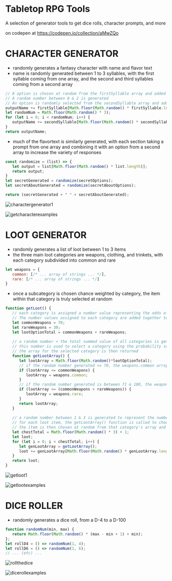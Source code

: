 # Tabletop RPG Tools
A selection of generator tools to get dice rolls, character prompts, and more

on codepen at
https://codepen.io/collection/aMwZQo

# CHARACTER GENERATOR
- randomly generates a fantasy character with name and flavor text
- name is randomly generated between 1 to 3 syllables, with the first syllable coming from one array, and the second and third syllables coming from a second array
```js
// A option is chosen at random from the firstSyllable array and added to 'outputName'
// A random number between 0 & 2 is generated
// An option is randomly selected from the secondSyllable array and added to 'outputName' that many times
outputName += firstSyllable[Math.floor(Math.random() * firstSyllable.length)];
let randomNum = Math.floor(Math.random() * 3);
for (let i = 0; i < randomNum; i++) {     
   outputName += secondSyllable[Math.floor(Math.random() * secondSyllable.length)];
}
return outputName;  
```
- much of the flavortext is similarly generated, with each section taking a prompt from one array and combining it with an option from a second array to increase the variety of responses
```js
const randomize = (list) => {
   let output = list[Math.floor(Math.random() * list.length)];
   return output;
}
let secretGenerated = randomize(secretOptions);
let secretAboutGenerated = randomize(secretAboutOptions);

return (secretGenerated + " " + secretAboutGenerated);
```

![charactergenerator1](https://user-images.githubusercontent.com/47723396/183959861-60f3ad5e-78c6-4a69-9bd6-0f6b48bd791d.JPG)

![getcharacterexamples](https://user-images.githubusercontent.com/47723396/184031950-57362f90-cd06-4f7b-8901-2697f5d44647.png)


# LOOT GENERATOR
- randomly generates a list of loot between 1 to 3 items
- the three main loot categories are weapons, clothing, and trinkets, with each category subdivided into common and rare
```js
let weapons = {
   common: [/* ... array of strings ... */],
   rare: [/* ... array of strings ... */]
}
```
- once a subcategory is chosen chance weighted by category, the item within that category is truly selected at random
```js
function getLoot() {
   // each category is assigned a number value representing the odds of that array being selected
   // The number values assigned to each category are added together to create a total value
   let commonWeapons = 70;
   let rareWeapons = 30;
   let lootOptionTotal = commonWeapons + rareWeapons;
   
   // a random number < the total summed value of all categories is generated 
   // this number is used to select a category using the probability scores assigned above
   // the array for the selected category is then returned
   function getLootArray() {
      let lootArray = Math.floor(Math.random()*lootOptionTotal);
      // if the random number generated <= 70, the weapons.common array is selected
      if (lootArray <= commonWeapons) { 
         lootArray = weapons.common; 
      }
      // if the random number generated is between 71 & 100, the weapons.rare array is selected
      if (lootArray <= (commonWeapons + rareWeapons)) {
         lootArray = weapons.rare;
      }
      return lootArray;
   }
  
   // a random number between 1 & 3 is generated to represent the number of loot items to create
   // for each loot item, the getLootArray() function is called to choose which category to select the item from
   // the item is then chosen at random from that category's array and added to 'loot'
   let chestTotal = Math.floor(Math.random() * 3) + 1;
   let loot;
   for (let i = 0; i < chestTotal; i++) {
      let genLootArray = getLootArray();
      loot += genLootArray[Math.floor(Math.random() * genLootArray.length)];
   }
   return loot;
}
```

![getloot1](https://user-images.githubusercontent.com/47723396/183961640-4c8c3757-4c7a-4fa0-979f-9b20e7a44ad8.JPG)

![getlootexamples](https://user-images.githubusercontent.com/47723396/184031964-68cc70ef-68f6-4af1-a6e6-386aa95a2582.png)


# DICE ROLLER
- randomly generates a dice roll, from a D-4 to a D-100
```js
function randomNum(min, max) {
   return Math.floor(Math.random() * (max - min + 1) + min);
};
let rollD4 = () => randomNum(1, 4);
let rollD6 = () => randomNum(1, 6);
// ... (etc) ...
```

![rollthedice](https://user-images.githubusercontent.com/47723396/183961885-4b4c7e03-98d7-424d-a849-f2f3f4598510.JPG)

![dicerollexamples](https://user-images.githubusercontent.com/47723396/184032179-18328cfa-0343-4941-8502-0554a3482346.png)





